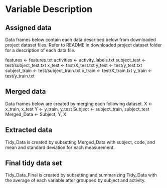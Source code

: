 
# Variable Description


## Assigned data
Data frames below contain each data described below from downloaded project dataset files. 
Refer to README in downloaded project dataset folder for a description of each data file.

features <- features.txt
activities <- activity_labels.txt
subject_test <- test/subject_test.txt
x_test <- test/X_test.txt
y_test <- test/y_test.txt
subject_train <- test/subject_train.txt
x_train <- test/X_train.txt
y_train <- test/y_train.txt


## Merged data
Data frames below are created by merging each following dataset.
X <- x_train, x_test
Y <- y_train, y_test
Subject <- subject_train, subject_test
Merged_Data <- Subject, Y, X

## Extracted data
Tidy_Data is created by subsetting Merged_Data with subject, code, and mean and standard deviation for each measurement.

## Final tidy data set
Tidy_Data_Final is created by subsetting and summarizing Tidy_Data with the average of each variable after groupped by subject and activity.
